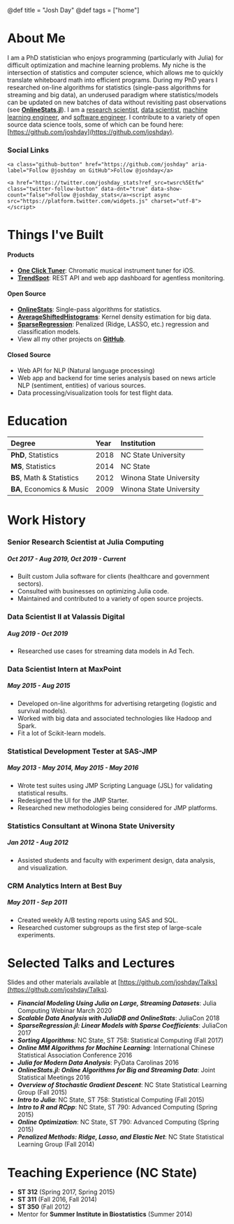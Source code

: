 @def title = "Josh Day"
@def tags = ["home"]

# About Me

I am a PhD statistician who enjoys programming (particularly with Julia) for difficult optimization and machine learning problems.  My niche is the intersection of statistics and computer science, which allows me to quickly translate whiteboard math into efficient programs.  During my PhD years I researched on-line algorithms for statistics (single-pass algorithms for streaming and big data), an underused paradigm where statistics/models can be updated on new batches of data without revisiting past observations (see [**OnlineStats.jl**](https://github.com/joshday/OnlineStats.jl)).  I am a [research scientist](https://www.seqstat.com/post/mm-algorithms/), [data scientist](https://www.seqstat.com/post/glmnet-tutorial/), [machine learning engineer](https://www.seqstat.com/post/juliaml/), and [software engineer](https://www.seqstat.com/post/whyjulia/). I contribute to a variety of open source data science tools, some of which can be found here: [https://github.com/joshday](https://github.com/joshday).

### Social Links

~~~
<a class="github-button" href="https://github.com/joshday" aria-label="Follow @joshday on GitHub">Follow @joshday</a> 

<a href="https://twitter.com/joshday_stats?ref_src=twsrc%5Etfw" class="twitter-follow-button" data-dnt="true" data-show-count="false">Follow @joshday_stats</a><script async src="https://platform.twitter.com/widgets.js" charset="utf-8"></script>
~~~


# Things I've Built

#### Products 

- [**One Click Tuner**](https://oneclicktuner.com): Chromatic musical instrument tuner for iOS.
- [**TrendSpot**](https://trendspot.io): REST API and web app dashboard for agentless monitoring.

#### Open Source

- [**OnlineStats**](https://github.com/joshday/OnlineStats.jl): Single-pass algorithms for statistics.
- [**AverageShiftedHistograms**](https://github.com/joshday/AverageShiftedHistograms.jl): Kernel density estimation for big data.
- [**SparseRegression**](https://github.com/joshday/SparseRegression.jl): Penalized (Ridge, LASSO, etc.) regression and classification models.
- View all my other projects on [**GitHub**](https://github.com/joshday?tab=repositories).

#### Closed Source

- Web API for NLP (Natural language processing)
- Web app and backend for time series analysis based on news article NLP (sentiment, entities) of various sources.
- Data processing/visualization tools for test flight data.

# Education

| Degree | Year | Institution |
|:-------|:-----|:------------|
| **PhD**, Statistics | 2018 | NC State University |
| **MS**, Statistics | 2014 | NC State |
|**BS**, Math & Statistics | 2012 | Winona State University |
|**BA**, Economics & Music | 2009 | Winona State University |

# Work History

### Senior Research Scientist at Julia Computing
##### Oct 2017 - Aug 2019, Oct 2019 - Current
- Built custom Julia software for clients (healthcare and government sectors).
- Consulted with businesses on optimizing Julia code.
- Maintained and contributed to a variety of open source projects.



### Data Scientist II at Valassis Digital 
##### Aug 2019 - Oct 2019
- Researched use cases for streaming data models in Ad Tech.


### Data Scientist Intern at MaxPoint 
##### May 2015 - Aug 2015
- Developed on-line algorithms for advertising retargeting (logistic and survival models).
- Worked with big data and associated technologies like Hadoop and Spark.
- Fit a lot of Scikit-learn models.


### Statistical Development Tester at SAS-JMP 
##### May 2013 - May 2014, May 2015 - May 2016
- Wrote test suites using JMP Scripting Language (JSL) for validating statistical results.
- Redesigned the UI for the JMP Starter.
- Researched new methodologies being considered for JMP platforms.


### Statistics Consultant at Winona State University 
##### Jan 2012 - Aug 2012
- Assisted students and faculty with experiment design, data analysis, and visualization.


### CRM Analytics Intern at Best Buy 
##### May 2011 - Sep 2011
- Created weekly A/B testing reports using SAS and SQL.
- Researched customer subgroups as the first step of large-scale experiments.

# Selected Talks and Lectures

Slides and other materials available at [https://github.com/joshday/Talks](https://github.com/joshday/Talks).

- _**Financial Modeling Using Julia on Large, Streaming Datasets**_: Julia Computing Webinar March 2020
- _**Scalable Data Analysis with JuliaDB and OnlineStats**_: JuliaCon 2018
- _**SparseRegression.jl: Linear Models with Sparse Coefficients**_: JuliaCon 2017
- _**Sorting Algorithms**_: NC State, ST 758: Statistical Computing (Fall 2017)
- _**Online MM Algorithms for Machine Learning**_: International Chinese Statistical Association Conference 2016
- _**Julia for Modern Data Analysis**_: PyData Carolinas 2016
- _**OnlineStats.jl: Online Algorithms for Big and Streaming Data**_: Joint Statistical Meetings 2016
- _**Overview of Stochastic Gradient Descent**_: NC State Statistical Learning Group (Fall 2015)
- _**Intro to Julia**_: NC State, ST 758: Statistical Computing (Fall 2015)
- _**Intro to R and RCpp**_: NC State, ST 790: Advanced Computing (Spring 2015)
- _**Online Optimization**_: NC State, ST 790: Advanced Computing (Spring 2015)
- _**Penalized Methods: Ridge, Lasso, and Elastic Net**_: NC State Statistical Learning Group (Fall 2014)

# Teaching Experience (NC State)

- **ST 312** (Spring 2017, Spring 2015)
- **ST 311** (Fall 2016, Fall 2014)
- **ST 350** (Fall 2012)
- Mentor for **Summer Institute in Biostatistics** (Summer 2014)